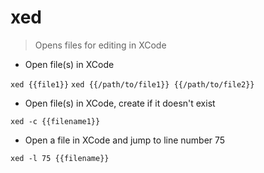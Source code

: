 # xed

> Opens files for editing in XCode

- Open file(s) in XCode

`xed {{file1}}`
`xed {{/path/to/file1}} {{/path/to/file2}}`

- Open file(s) in XCode, create if it doesn't exist

`xed -c {{filename1}}`

- Open a file in XCode and jump to line number 75

`xed -l 75 {{filename}}`
